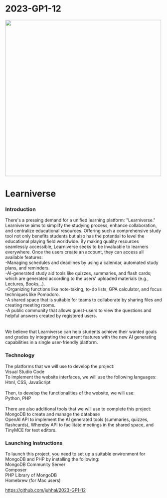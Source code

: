 # 2023-GP1-12

<img src="/learniverselogo.png" width='500'>
<h1>Learniverse</h1>
<h3>Introduction</h3>
There's a pressing demand for a unified learning platform: "Learniverse." Learniverse aims to simplify the studying process, enhance collaboration, and centralize educational resources. Offering such a comprehensive study tool not only benefits students but also has the potential to level the educational playing field worldwide. By making quality resources seamlessly accessible, Learniverse seeks to be invaluable to learners everywhere.
Once the users create an account, they can access all available features:<br>
-Managing schedules and deadlines by using a calendar, automated study plans, and reminders.<br>
-AI-generated study aid tools like quizzes, summaries, and flash cards; which are generated according to the users' uploaded materials (e.g., Lectures, Books,..).<br>
-Organizing functions like note-taking, to-do lists, GPA calculator, and focus techniques like Pomodoro.<br>
-A shared space that is suitable for teams to collaborate by sharing files and creating meeting rooms.<br>
-A public community that allows guest-users to view the questions and helpful answers created by registered users.<br>
<br><br>
We believe that Learniverse can help students achieve their wanted goals and grades by integrating the current features with the new AI generating capabilities in a single user-friendly platform.

<h3>Technology</h3>
The platforms that we will use to develop the project: <br>
Visual Studio Code <br>
To implement the website interfaces, we will use the following languages:<br>
Html, CSS, JavaScript <br>
<br>
Then, to develop the functionalities of the website, we will use:<br>
Python, PHP<br>
<br>
There are also additional tools that we will use to complete this project:<br>
MongoDB to create and manage the database<br>
OpenAI API to implement the AI generated tools (summaries, quizzes, flashcards), Whereby API to facilitate meetings in the shared space, and TinyMCE for text editors.<br>

<h3>Launching Instructions</h3>
To launch this project, you need to set up a suitable environment for MongoDB and PHP by installing the following:<br>
MongoDB Community Server<br>
Composer<br>
PHP Library of MongoDB<br>
Homebrew (for Mac users)
<br>

https://github.com/juhhal/2023-GP1-12

